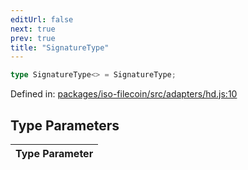 ```yaml
---
editUrl: false
next: true
prev: true
title: "SignatureType"
---
```


```ts
type SignatureType<> = SignatureType;
```

Defined in: [packages/iso-filecoin/src/adapters/hd.js:10](https://github.com/hugomrdias/filecoin/blob/main/packages/iso-filecoin/src/adapters/hd.js#L10)

## Type Parameters

| Type Parameter |
| ------ |
